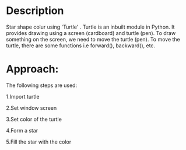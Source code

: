 # Description

Star shape colur using 'Turtle' . Turtle is an inbuilt module in Python. It provides drawing using a screen (cardboard) and turtle (pen). To draw something on the screen, we need to move the turtle (pen). To move the turtle, there are some functions i.e forward(), backward(), etc.

# Approach:

The following steps are used:

1.Import turtle

2.Set window screen

3.Set color of the turtle

4.Form a star

5.Fill the star with the color


